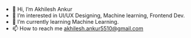 - 👋 Hi, I’m Akhilesh Ankur
- 👀 I’m interested in UI/UX Designing, Machine learning, Frontend Dev.
- 🌱 I’m currently learning Machine Learning.
- 📫 How to reach me akhilesh.ankur5510@gmail.com

<!---
AkhileshAnkur5510/AkhileshAnkur5510 is a ✨ special ✨ repository because its `README.md` (this file) appears on your GitHub profile.
You can click the Preview link to take a look at your changes.
--->
